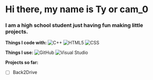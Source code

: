 # Hi there, my name is Ty or cam_0 #
### I am a high school student just having fun making little projects. ###



**Things I code with:**
 <img alt="C++" src="https://img.shields.io/badge/-C++-blue?logo=cplusplus"/>
 <img alt="HTML5" src="https://img.shields.io/badge/-HTML5-E34F26?style=flat-square&logo=html5&logoColor=white" />
 <img alt="CSS" src="https://img.shields.io/badge/CSS3-1572B6?style=flat-square&logo=css3&logoColor=white" />
 

**Things I use:**
 ![GitHub](https://img.shields.io/badge/github-%23121011.svg?style=flat-square&logo=github&logoColor=white)
 ![Visual Studio](https://img.shields.io/badge/Visual%20Studio-5C2D91.svg?style=flat-square&logo=visual-studio&logoColor=white)

**Projects so far:**
- [ ] Back2Drive
